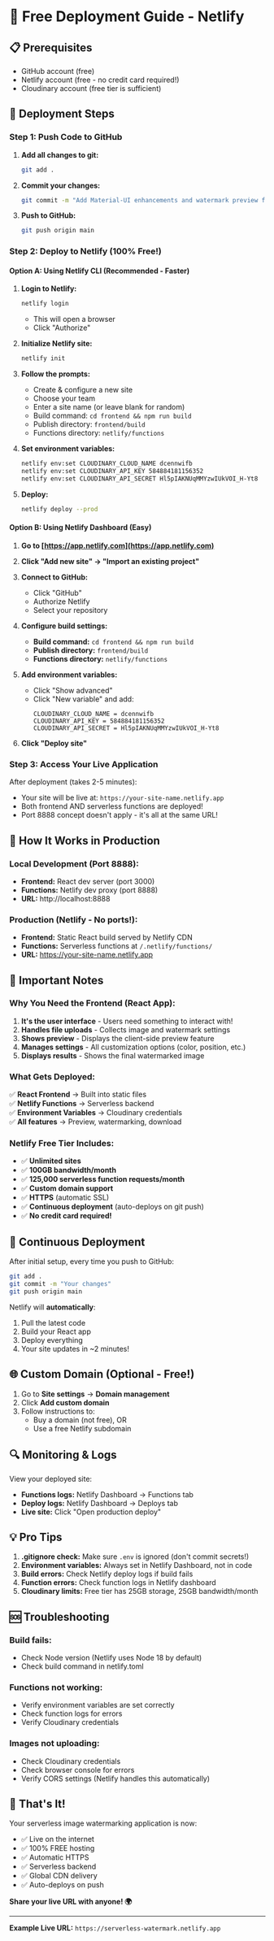 # 🚀 Free Deployment Guide - Netlify

## 📋 Prerequisites
- GitHub account (free)
- Netlify account (free - no credit card required!)
- Cloudinary account (free tier is sufficient)

## 🎯 Deployment Steps

### Step 1: Push Code to GitHub

1. **Add all changes to git:**
   ```bash
   git add .
   ```

2. **Commit your changes:**
   ```bash
   git commit -m "Add Material-UI enhancements and watermark preview feature"
   ```

3. **Push to GitHub:**
   ```bash
   git push origin main
   ```

### Step 2: Deploy to Netlify (100% Free!)

#### Option A: Using Netlify CLI (Recommended - Faster)

1. **Login to Netlify:**
   ```bash
   netlify login
   ```
   - This will open a browser
   - Click "Authorize"

2. **Initialize Netlify site:**
   ```bash
   netlify init
   ```
   
3. **Follow the prompts:**
   - Create & configure a new site
   - Choose your team
   - Enter a site name (or leave blank for random)
   - Build command: `cd frontend && npm run build`
   - Publish directory: `frontend/build`
   - Functions directory: `netlify/functions`

4. **Set environment variables:**
   ```bash
   netlify env:set CLOUDINARY_CLOUD_NAME dcennwifb
   netlify env:set CLOUDINARY_API_KEY 584884181156352
   netlify env:set CLOUDINARY_API_SECRET Hl5pIAKNUqMMYzwIUkVOI_H-Yt8
   ```

5. **Deploy:**
   ```bash
   netlify deploy --prod
   ```

#### Option B: Using Netlify Dashboard (Easy)

1. **Go to [https://app.netlify.com](https://app.netlify.com)**

2. **Click "Add new site" → "Import an existing project"**

3. **Connect to GitHub:**
   - Click "GitHub"
   - Authorize Netlify
   - Select your repository

4. **Configure build settings:**
   - **Build command:** `cd frontend && npm run build`
   - **Publish directory:** `frontend/build`
   - **Functions directory:** `netlify/functions`

5. **Add environment variables:**
   - Click "Show advanced"
   - Click "New variable" and add:
     ```
     CLOUDINARY_CLOUD_NAME = dcennwifb
     CLOUDINARY_API_KEY = 584884181156352
     CLOUDINARY_API_SECRET = Hl5pIAKNUqMMYzwIUkVOI_H-Yt8
     ```

6. **Click "Deploy site"**

### Step 3: Access Your Live Application

After deployment (takes 2-5 minutes):
- Your site will be live at: `https://your-site-name.netlify.app`
- Both frontend AND serverless functions are deployed!
- Port 8888 concept doesn't apply - it's all at the same URL!

## 🎉 How It Works in Production

### Local Development (Port 8888):
- **Frontend:** React dev server (port 3000)
- **Functions:** Netlify dev proxy (port 8888)
- **URL:** http://localhost:8888

### Production (Netlify - No ports!):
- **Frontend:** Static React build served by Netlify CDN
- **Functions:** Serverless functions at `/.netlify/functions/`
- **URL:** https://your-site-name.netlify.app

## 📝 Important Notes

### Why You Need the Frontend (React App):
1. **It's the user interface** - Users need something to interact with!
2. **Handles file uploads** - Collects image and watermark settings
3. **Shows preview** - Displays the client-side preview feature
4. **Manages settings** - All customization options (color, position, etc.)
5. **Displays results** - Shows the final watermarked image

### What Gets Deployed:
✅ **React Frontend** → Built into static files  
✅ **Netlify Functions** → Serverless backend  
✅ **Environment Variables** → Cloudinary credentials  
✅ **All features** → Preview, watermarking, download  

### Netlify Free Tier Includes:
- ✅ **Unlimited sites**
- ✅ **100GB bandwidth/month**
- ✅ **125,000 serverless function requests/month**
- ✅ **Custom domain support**
- ✅ **HTTPS** (automatic SSL)
- ✅ **Continuous deployment** (auto-deploys on git push)
- ✅ **No credit card required!**

## 🔄 Continuous Deployment

After initial setup, every time you push to GitHub:
```bash
git add .
git commit -m "Your changes"
git push origin main
```
Netlify will **automatically**:
1. Pull the latest code
2. Build your React app
3. Deploy everything
4. Your site updates in ~2 minutes!

## 🌐 Custom Domain (Optional - Free!)

1. Go to **Site settings** → **Domain management**
2. Click **Add custom domain**
3. Follow instructions to:
   - Buy a domain (not free), OR
   - Use a free Netlify subdomain

## 🔍 Monitoring & Logs

View your deployed site:
- **Functions logs:** Netlify Dashboard → Functions tab
- **Deploy logs:** Netlify Dashboard → Deploys tab
- **Live site:** Click "Open production deploy"

## 💡 Pro Tips

1. **.gitignore check:** Make sure `.env` is ignored (don't commit secrets!)
2. **Environment variables:** Always set in Netlify Dashboard, not in code
3. **Build errors:** Check Netlify deploy logs if build fails
4. **Function errors:** Check function logs in Netlify dashboard
5. **Cloudinary limits:** Free tier has 25GB storage, 25GB bandwidth/month

## 🆘 Troubleshooting

### Build fails:
- Check Node version (Netlify uses Node 18 by default)
- Check build command in netlify.toml

### Functions not working:
- Verify environment variables are set correctly
- Check function logs for errors
- Verify Cloudinary credentials

### Images not uploading:
- Check Cloudinary credentials
- Check browser console for errors
- Verify CORS settings (Netlify handles this automatically)

## 🎊 That's It!

Your serverless image watermarking application is now:
- ✅ Live on the internet
- ✅ 100% FREE hosting
- ✅ Automatic HTTPS
- ✅ Serverless backend
- ✅ Global CDN delivery
- ✅ Auto-deploys on push

**Share your live URL with anyone! 🌍**

---

**Example Live URL:** `https://serverless-watermark.netlify.app`

